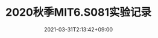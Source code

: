 ---
title: "2020秋季MIT6.S081实验记录"
date: 2021-03-31T2:13:42+09:00
description: 记录自己学习的实验结果和思考
weight: 1
link: https://zhuanlan.zhihu.com/p/449687883
repo: https://github.com/CalvinHaynes/MIT6.S081-2020-labs
pinned: true
thumb: /repository/MIT6S081.jpg
---